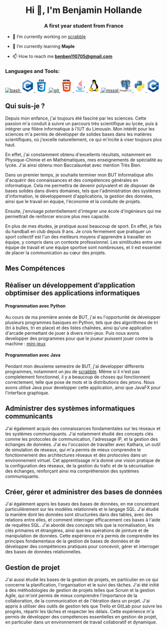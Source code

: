 <h1 align="center">Hi 👋, I'm Benjamin Hollande</h1>   
<h3 align="center">A first year student from France</h3>

- 🔭 I’m currently working on [scrabble](https://github.com/naguiagahnim/scrabble.git)

- 🌱 I’m currently learning **Maple**

- 📫 How to reach me **benben110705@gmail.com**

<h3 align="left">Languages and Tools:</h3>
<p align="left"> <a href="https://www.gnu.org/software/bash/" target="_blank" rel="noreferrer"> <img src="https://www.vectorlogo.zone/logos/gnu_bash/gnu_bash-icon.svg" alt="bash" width="40" height="40"/> </a> <a href="https://www.cprogramming.com/" target="_blank" rel="noreferrer"> <img src="https://raw.githubusercontent.com/devicons/devicon/master/icons/c/c-original.svg" alt="c" width="40" height="40"/> </a> <a href="https://www.w3schools.com/css/" target="_blank" rel="noreferrer"> <img src="https://raw.githubusercontent.com/devicons/devicon/master/icons/css3/css3-original-wordmark.svg" alt="css3" width="40" height="40"/> </a> <a href="https://git-scm.com/" target="_blank" rel="noreferrer"> <img src="https://www.vectorlogo.zone/logos/git-scm/git-scm-icon.svg" alt="git" width="40" height="40"/> </a> <a href="https://www.w3.org/html/" target="_blank" rel="noreferrer"> <img src="https://raw.githubusercontent.com/devicons/devicon/master/icons/html5/html5-original-wordmark.svg" alt="html5" width="40" height="40"/> </a> <a href="https://www.java.com" target="_blank" rel="noreferrer"> <img src="https://raw.githubusercontent.com/devicons/devicon/master/icons/java/java-original.svg" alt="java" width="40" height="40"/> </a> <a href="https://www.linux.org/" target="_blank" rel="noreferrer"> <img src="https://raw.githubusercontent.com/devicons/devicon/master/icons/linux/linux-original.svg" alt="linux" width="40" height="40"/> </a> <a href="https://www.microsoft.com/en-us/sql-server" target="_blank" rel="noreferrer"> <img src="https://www.svgrepo.com/show/303229/microsoft-sql-server-logo.svg" alt="mssql" width="40" height="40"/> </a> <a href="https://www.postgresql.org" target="_blank" rel="noreferrer"> <img src="https://raw.githubusercontent.com/devicons/devicon/master/icons/postgresql/postgresql-original-wordmark.svg" alt="postgresql" width="40" height="40"/> </a> <a href="https://www.python.org" target="_blank" rel="noreferrer"> <img src="https://raw.githubusercontent.com/devicons/devicon/master/icons/python/python-original.svg" alt="python" width="40" height="40"/> </a> <img src="https://github.com/devicons/devicon/blob/master/icons/cplusplus/cplusplus-original.svg" alt="postgresql" width="40" height="40"/> </p>

## Qui suis-je ?

Depuis mon enfance, j'ai toujours été fasciné par les sciences. Cette passion m'a conduit à suivre un parcours très scientifique au lycée, puis à intégrer une filière informatique à l'IUT du Limousin. Mon intérêt pour les sciences m'a permis de développer de solides bases dans les matières scientifiques, où j'excelle naturellement, ce qui m'incite à viser toujours plus haut.

En effet, j'ai constamment obtenu d'excellents résultats, notamment en Physique-Chimie et en Mathématiques, mes enseignements de spécialité au lycée. J'ai ainsi obtenu mon Baccalauréat avec mention Très Bien.

Dans un premier temps, je souhaite terminer mon BUT Informatique afin d'acquérir des connaissances et des compétences générales en informatique. Cela me permettra de devenir polyvalent et de disposer de bases solides dans divers domaines, tels que l'administration des systèmes d'information, le développement d'applications, la gestion des données, ainsi que le travail en équipe, l'économie et la conduite de projets.

Ensuite, j'envisage potentiellement d'integrer une école d'ingénieurs qui me permettrait de renforcer encore plus mes capacité.

En plus de mes études, je pratique aussi beaucoup de sport. En effet, je fais du handball en club depuis 9 ans. Je crois fermement que pratiquer un sport collectif est l'un des meilleurs moyens d'apprendre à travailler en équipe, y compris dans un contexte professionnel. Les similitudes entre une équipe de travail et une équipe sportive sont nombreuses, et il est essentiel de placer la communication au cœur des projets.

## Mes Compétences

## Réaliser un développement d’application obptimiser des applications informatiques

#### Programmation avec Python

Au cours de ma première année de BUT, j'ai eu l'opportunité de développer plusieurs programmes basiques en Python, tels que des algorithmes de tri (tri à bulles, tri en place) et des listes chaînées, ainsi qu'une application d'arcade permettant de jouer à divers mini-jeux. Puis nous avons developper des programmes pour que le joueur puissent jouer contre la machine : [mini-jeux](https://github.com/sp4rk555/sae-1.02.git)

#### Programmation avec Java

Pendant mon deuxieme semestre de BUT, j'ai developper differents programmes, notamment un jeu de [scrabble](https://github.com/naguiagahnim/scrabble). Même si il n'est pas completement fonctionnel, il y a beaucoup de choses qui fonctionnent correctement, telle que pose de mots et la distributions des jetons. Nous avons utilisé Java pour developper cette application, ainsi que JavaFX pour l'interface graphique.

## Administrer des systèmes informatiques communicants

J'ai également acquis des connaissances fondamentales sur les réseaux et les systèmes communiquants. J'ai notamment étudié des concepts clés comme les protocoles de communication, l'adressage IP, et la gestion des échanges de données. J'ai eu l'occasion de travailler avec Kathara, un outil de simulation de réseaux, qui m'a permis de mieux comprendre le fonctionnement des architectures réseaux et des protocoles dans un environnement virtuel. Cet apprentissage m'a donné une vision pratique de la configuration des réseaux, de la gestion du trafic et de la sécurisation des échanges, renforçant ainsi ma compréhension des systèmes communiquants.

## Créer, gérer et administrer des bases de données

J'ai également appris les bases des bases de données, en me concentrant particulièrement sur les modèles relationnels et le langage SQL. J'ai étudié la manière dont les données sont structurées dans des tables, avec des relations entre elles, et comment interroger efficacement ces bases à l'aide de requêtes SQL. J'ai abordé des concepts tels que la normalisation, les clés primaires et étrangères, ainsi que les opérations de jointure et de manipulation de données. Cette expérience m'a permis de comprendre les principes fondamentaux de la gestion de bases de données et de développer des compétences pratiques pour concevoir, gérer et interroger des bases de données relationnelles.

## Gestion de projet

J'ai aussi étudié les bases de la gestion de projets, en particulier en ce qui concerne la planification, l'organisation et le suivi des tâches. J'ai été initié à des méthodologies de gestion de projets telles que Scrum et la gestion Agile, qui m'ont permis de mieux comprendre l'importance de la collaboration, de la communication et de l'itération dans un projet. J'ai appris à utiliser des outils de gestion tels que Trello et GitLab pour suivre les progrès, répartir les tâches et respecter les délais. Cette expérience m'a permis de développer des compétences essentielles en gestion de projet, en particulier dans un environnement de travail collaboratif et dynamique.



